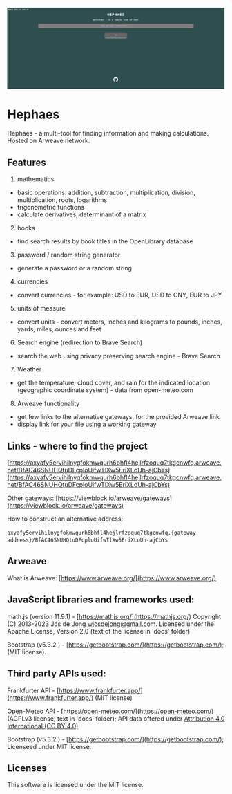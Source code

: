 ![](https://raw.githubusercontent.com/heEXDe/hephaes/main/img/hephaes-gui-02.png)

# Hephaes
Hephaes - a multi-tool for finding information and making calculations. Hosted on Arweave network.

## Features

1. mathematics
- basic operations: addition, subtraction, multiplication, division, multiplication, roots, logarithms
- trigonometric functions
- calculate derivatives, determinant of a matrix

2. books
- find search results by book titles in the OpenLibrary database

3. password / random string generator
- generate a password or a random string

4. currencies
- convert currencies - for example: USD to EUR, USD to CNY, EUR to JPY

5. units of measure
- convert units - convert meters, inches and kilograms to pounds, inches, yards, miles, ounces and feet

6. Search engine (redirection to Brave Search)
- search the web using privacy preserving search engine - Brave Search

7. Weather
- get the temperature, cloud cover, and rain for the indicated location (geographic coordinate system) - data from open-meteo.com

8. Arweave functionality
- get few links to the alternative gateways, for the provided Arweave link
- display link for your file using a working gateway

## Links - where to find the project

[https://axyafy5ervihilnygfokmwqurh6bhfl4hejlrfzoquq7tkgcnwfq.arweave.net/BfAC46SNUHQtuDFcploUifwTlXw5EriXLoUh-ajCbYs](https://axyafy5ervihilnygfokmwqurh6bhfl4hejlrfzoquq7tkgcnwfq.arweave.net/BfAC46SNUHQtuDFcploUifwTlXw5EriXLoUh-ajCbYs)

Other gateways:
[https://viewblock.io/arweave/gateways](https://viewblock.io/arweave/gateways)

How to construct an alternative address:

`axyafy5ervihilnygfokmwqurh6bhfl4hejlrfzoquq7tkgcnwfq.{gateway address}/BfAC46SNUHQtuDFcploUifwTlXw5EriXLoUh-ajCbYs`

## Arweave

What is Arweave: [https://www.arweave.org/](https://www.arweave.org/)


## JavaScript libraries and frameworks used:

math.js (version 11.9.1) - [https://mathjs.org/](https://mathjs.org/)
Copyright (C) 2013-2023 Jos de Jong wjosdejong@gmail.com. Licensed under the Apache License, Version 2.0 (text of the license in 'docs' folder)

Bootstrap (v5.3.2 ) - [https://getbootstrap.com/](https://getbootstrap.com/); (MIT license).

## Third party APIs used:

Frankfurter API - [https://www.frankfurter.app/](https://www.frankfurter.app/) (MIT license)

Open-Meteo API - [https://open-meteo.com/](https://open-meteo.com/) (AGPLv3 license; text in 'docs' folder); API data offered under [Attribution 4.0 International (CC BY 4.0)](https://creativecommons.org/licenses/by/4.0/)

Bootstrap (v5.3.2 ) - [https://getbootstrap.com/](https://getbootstrap.com/); Licenseed under MIT license.


## Licenses

This software is licensed under the MIT license.